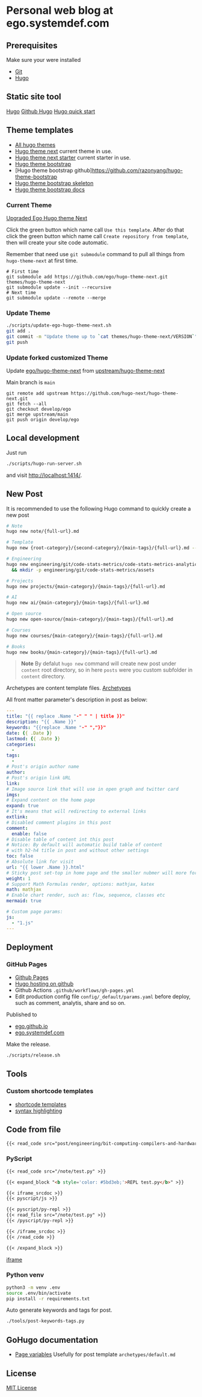 # Personal web blog at ego.systemdef.com

## Prerequisites
Make sure your were installed

  * [Git](https://git-scm.com/downloads)
  * [Hugo](https://github.com/gohugoio/hugo/releases/)



## Static site tool
[Hugo](https://gohugo.io)
[Github Hugo](https://github.com/gohugoio/hugo)
[Hugo quick start](https://gohugo.io/getting-started/quick-start/)



## Theme templates

  * [All hugo themes](https://themes.gohugo.io)
  * [Hugo theme next](https://github.com/hugo-next/hugo-theme-next) current theme in use.
  * [Hugo theme next starter](https://github.com/hugo-next/hugo-theme-next-starter) current starter in use.
  * [Hugo theme bootstrap](https://themes.gohugo.io/themes/hugo-theme-bootstrap/)
  * [Hugo theme bootstrap github]https://github.com/razonyang/hugo-theme-bootstrap
  * [Hugo theme bootstrap skeleton](https://github.com/razonyang/hugo-theme-bootstrap-skeleton)
  * [Hugo theme bootstrap docs](https://hbs.razonyang.com/v1/en/docs/configuration/site/)


### Current Theme

  [Upgraded Ego Hugo theme Next](https://github.com/ego/hugo-theme-next)

Click the green button which name call `Use this template`.
After do that click the green button which name call `Create repository from template`, then will create your site code automatic.

Remember that need use `git submodule` command to pull all things from `hugo-theme-next` at first time.

```
# First time
git submodule add https://github.com/ego/hugo-theme-next.git themes/hugo-theme-next
git submodule update --init --recursive
# Next time
git submodule update --remote --merge
```


### Update Theme

```bash
./scripts/update-ego-hugo-theme-next.sh
git add .
git commit -m "Update theme up to `cat themes/hugo-theme-next/VERSION`"
git push
```


### Update forked customized Theme

Update [ego/hugo-theme-next](https://github.com/ego/hugo-theme-next) from [upstream/hugo-theme-next](https://github.com/hugo-next/hugo-theme-next)

Main branch is `main`

```shell
git remote add upstream https://github.com/hugo-next/hugo-theme-next.git
git fetch --all
git checkout develop/ego
git merge upstream/main
git push origin develop/ego
```


## Local development
Just run

```bash
./scripts/hugo-run-server.sh
```
and visit [http://localhost:1414/](http://localhost:1414/).


## New Post
It is recommended to use the following Hugo command to quickly create a new post

```bash
# Note
hugo new note/{full-url}.md

# Template
hugo new {root-category}/{second-category}/{main-tags}/{full-url}.md --debug --verbose

# Engineering
hugo new engineering/git/code-stats-metrics/code-stats-metrics-analytics-and-tools.md \
  && mkdir -p engineering/git/code-stats-metrics/assets

# Projects
hugo new projects/{main-category}/{main-tags}/{full-url}.md

# AI
hugo new ai/{main-category}/{main-tags}/{full-url}.md

# Open source
hugo new open-source/{main-category}/{main-tags}/{full-url}.md

# Courses
hugo new courses/{main-category}/{main-tags}/{full-url}.md

# Books
hugo new books/{main-category}/{main-tags}/{full-url}.md
```
> **Note**
> By defalut `hugo new` command will create new post under `content` root directory, so in here `posts` were you custom subfolder in `content` directory.

Archetypes are content template files.
[Archetypes](https://gohugo.io/content-management/archetypes/)

All front matter parameter's description in post as below:


```yml
---
title: "{{ replace .Name "-" " " | title }}"
description: "{{ .Name }}"
keywords: "{{replace .Name "-" ","}}"
date: {{ .Date }}
lastmod: {{ .Date }}
categories:
  -
tags:
  -
# Post's origin author name
author:
# Post's origin link URL
link:
# Image source link that will use in open graph and twitter card
imgs:
# Expand content on the home page
expand: true
# It's means that will redirecting to external links
extlink:
# Disabled comment plugins in this post
comment:
  enable: false
# Disable table of content int this post
# Notice: By default will automatic build table of content
# with h2-h4 title in post and without other settings
toc: false
# Absolute link for visit
url: "{{ lower .Name }}.html"
# Sticky post set-top in home page and the smaller nubmer will more forward.
weight: 1
# Support Math Formulas render, options: mathjax, katex
math: mathjax
# Enable chart render, such as: flow, sequence, classes etc
mermaid: true

# Custom page params:
js:
  - "1.js"
---
```


## Deployment

### GitHub Pages

* [Github Pages](https://pages.github.com/)
* [Hugo hosting on github](https://gohugo.io/hosting-and-deployment/hosting-on-github/)
* Github Actions `.github/workflows/gh-pages.yml`
* Edit production config file `config/_default/params.yaml` before deploy, such as comment, analytis, share and so on.

Published to

  * [ego.github.io](https://ego.github.io)
  * [ego.systemdef.com](https://ego.systemdef.com)


Make the release.

```bash
./scripts/release.sh
```

## Tools

### Custom shortcode templates

- [shortcode templates](https://gohugo.io/templates/shortcode-templates/)
- [syntax highlighting](https://gohugo.io/content-management/syntax-highlighting/)

## Code from file

```markdown
{{< read_code src="post/engineering/bit-computing-compilers-and-hardware/logic_gate_full_adder_8_bit.py" hl_lines="4-8" >}}
```

### PyScript

```markdown
{{< read_code src="/note/test.py" >}}

{{< expand_block "<b style='color: #5bd3eb;'>REPL test.py</b>" >}}

{{< iframe_srcdoc >}}
{{< pyscript/js >}}

{{< pyscript/py-repl >}}
{{< read_file src="/note/test.py" >}}
{{< /pyscript/py-repl >}}

{{< /iframe_srcdoc >}}
{{< /read_code >}}

{{< /expand_block >}}
```

[iframe](https://developer.mozilla.org/en-US/docs/Web/HTML/Element/iframe)


### Python venv

```bash
python3 -m venv .env
source .env/bin/activate
pip install -r requirements.txt
```

Auto generate  keywords and tags for post.

```bash
./tools/post-keywords-tags.py
```


## GoHugo documentation

  * [Page variables](https://gohugo.io/variables/page/)
    Usefully for post template `archetypes/default.md`


## License

[MIT License](LICENSE)
